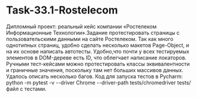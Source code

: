 # Task-33.1-Rostelecom
Дипломный проект: реальный кейс компании «Ростелеком Информационные Технологии».Задание протестировать страницы с пользовательскими данными на сайте Ростелеком. 
Так как много однотипных страниц, удобно сделать несколько макетов Page-Object, и на их основе написать автотесты.
Удобно,что почти у всех тестируемых элементов в DOM-дереве есть ID, что облегчает написание локаторов.
Ручными тест-кейсами можно протестировать классы эквивалентности и граничные значения, поскольку там нет больших массивов данных.
Удалось описать несколько багов.
Код для запуска тестов в Pycharm: python -m pytest -v --driver Chrome --driver-path tests/chromedriver tests/файл с тестами.
